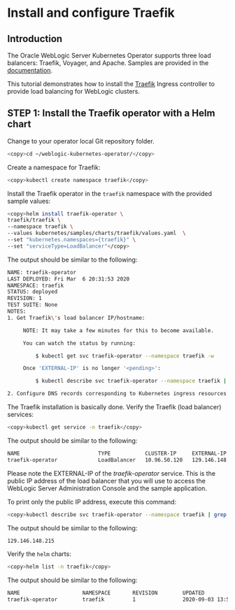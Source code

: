# Install and configure Traefik

## Introduction

The Oracle WebLogic Server Kubernetes Operator supports three load balancers: Traefik, Voyager, and Apache. Samples are provided in the [documentation](https://github.com/oracle/weblogic-kubernetes-operator/blob/v3.0.0/kubernetes/samples/charts/README.md).

This tutorial demonstrates how to install the [Traefik](https://traefik.io/) Ingress controller to provide load balancing for WebLogic clusters.

## **STEP 1**: Install the Traefik operator with a Helm chart

Change to your operator local Git repository folder.
```bash
<copy>cd ~/weblogic-kubernetes-operator/</copy>
```
Create a namespace for Traefik:
```bash
<copy>kubectl create namespace traefik</copy>
```
Install the Traefik operator in the `traefik` namespace with the provided sample values:
```bash
<copy>helm install traefik-operator \
traefik/traefik \
--namespace traefik \
--values kubernetes/samples/charts/traefik/values.yaml  \
--set "kubernetes.namespaces={traefik}" \
--set "serviceType=LoadBalancer"</copy>
```

The output should be similar to the following:
```bash
NAME: traefik-operator
LAST DEPLOYED: Fri Mar  6 20:31:53 2020
NAMESPACE: traefik
STATUS: deployed
REVISION: 1
TEST SUITE: None
NOTES:
1. Get Traefik\'s load balancer IP/hostname:

     NOTE: It may take a few minutes for this to become available.

     You can watch the status by running:

         $ kubectl get svc traefik-operator --namespace traefik -w

     Once 'EXTERNAL-IP' is no longer '<pending>':

         $ kubectl describe svc traefik-operator --namespace traefik | grep Ingress | awk '{print $3}'

2. Configure DNS records corresponding to Kubernetes ingress resources to point to the load balancer IP/hostname found in step 1
```

The Traefik installation is basically done. Verify the Traefik (load balancer) services:
```bash
<copy>kubectl get service -n traefik</copy>
```
The output should be similar to the following:
```bash
NAME                         TYPE           CLUSTER-IP     EXTERNAL-IP       PORT(S)                      AGE
traefik-operator             LoadBalancer   10.96.50.120   129.146.148.215   443:31388/TCP,80:31282/TCP   48s
```
Please note the EXTERNAL-IP of the *traefik-operator* service. This is the public IP address of the load balancer that you will use to access the WebLogic Server Administration Console and the sample application.

To print only the public IP address, execute this command:
```bash
<copy>kubectl describe svc traefik-operator --namespace traefik | grep Ingress | awk '{print $3}'</copy>
```
The output should be similar to the following:
```bash
129.146.148.215
```

Verify the `helm` charts:
```bash
<copy>helm list -n traefik</copy>
```
The output should be similar to the following:
```bash
NAME                    NAMESPACE       REVISION        UPDATED                                 STATUS          CHART           APP VERSION
traefik-operator        traefik         1               2020-09-03 13:50:09.199419556 +0000 UTC deployed        traefik-1.87.2  1.7.24
```
